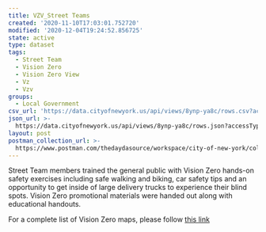 ```yaml
---
title: VZV_Street Teams
created: '2020-11-10T17:03:01.752720'
modified: '2020-12-04T19:24:52.856725'
state: active
type: dataset
tags:
  - Street Team
  - Vision Zero
  - Vision Zero View
  - Vz
  - Vzv
groups:
  - Local Government
csv_url: 'https://data.cityofnewyork.us/api/views/8ynp-ya8c/rows.csv?accessType=DOWNLOAD'
json_url: >-
  https://data.cityofnewyork.us/api/views/8ynp-ya8c/rows.json?accessType=DOWNLOAD
layout: post
postman_collection_url: >-
  https://www.postman.com/thedaydasource/workspace/city-of-new-york/collection/15909983-c230b710-cbcb-42ac-84d4-c6b5209c34e6
---
```

Street Team members trained the general public with Vision Zero hands-on safety exercises including safe walking and biking, car safety tips and an opportunity to get inside of large delivery trucks to experience their blind spots. Vision Zero promotional materials were handed out along with educational handouts.

For a complete list of Vision Zero maps, please follow <a href="https://data.cityofnewyork.us/browse?q=vzv&sortBy=last_modified&utf8=%E2%9C%93">this link</a>
